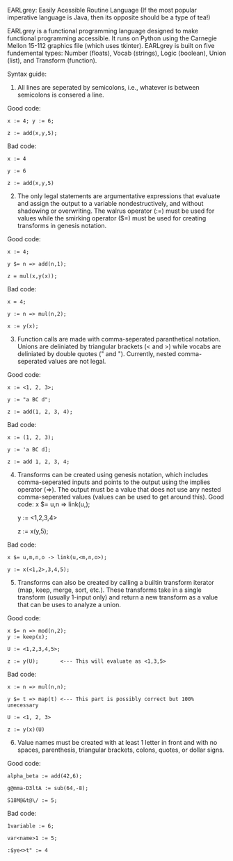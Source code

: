 EARLgrey: Easily Acessible Routine Language
(If the most popular imperative language is Java, then its opposite should be a type of tea!)

EARLgrey is a functional programming language designed to make functional programming accessible. It runs on Python using the Carnegie Mellon 15-112 graphics file (which uses tkinter).
EARLgrey is built on five fundemental types: Number (floats), Vocab (strings), Logic (boolean), Union (list), and Transform (function).

Syntax guide:

1. All lines are seperated by semicolons, i.e., whatever is between semicolons is consered a line.

  Good code:
  
    x := 4; y := 6; 
    
    z := add(x,y,5);
    
  Bad code:
  
    x := 4
    
    y := 6
    
    z := add(x,y,5)
    
2. The only legal statements are argumentative expressions that evaluate and assign the output to a variable nondestructively, and without shadowing or overwriting. The walrus operator (:=) must be used for values while the smirking operator ($=) must be used for creating transforms in genesis notation.

  Good code:
  
    x := 4;
    
    y $= n => add(n,1);
    
    z = mul(x,y(x));
    
  Bad code:
  
    x = 4;
    
    y := n => mul(n,2);
    
    x := y(x);
    
3. Function calls are made with comma-seperated paranthetical notation. Unions are deliniated by triangular brackets (< and >) while vocabs are deliniated by double quotes (" and "). Currently, nested comma-seperated values are not legal.

  Good code:
  
    x := <1, 2, 3>;
    
    y := "a BC d";
    
    z := add(1, 2, 3, 4);
    
  Bad code:
  
    x := (1, 2, 3);
    
    y := 'a BC d];
    
    z := add 1, 2, 3, 4;
    
4. Transforms can be created using genesis notation, which includes comma-seperated inputs and points to the output using the implies operator (=>). The output must be a value that does not use any nested comma-seperated values (values can be used to get around this).
  Good code:
    x $= u,n => link(u,<n>);
  
    y := <1,2,3,4>
    
    z := x(y,5);
    
  Bad code:
  
    x $= u,m,n,o -> link(u,<m,n,o>);
    
    y := x(<1,2>,3,4,5);
    
 5. Transforms can also be created by calling a builtin transform iterator (map, keep, merge, sort, etc.). These transforms take in a single transform (usually 1-input only) and return a new transform as a value that can be uses to analyze a union.
 
  Good code:
  
    x $= n => mod(n,2);
    y := keep(x);
    
    U := <1,2,3,4,5>;
    
    z := y(U);       <--- This will evaluate as <1,3,5>
    
  Bad code:
  
    x := n => mul(n,n);
    
    y $= t => map(t) <--- This part is possibly correct but 100% unecessary
    
    U := <1, 2, 3>
    
    z := y(x)(U)
    
6. Value names must be created with at least 1 letter in front and with no spaces, parenthesis, triangular brackets, colons, quotes, or dollar signs.

  Good code:
  
    alpha_beta := add(42,6);
    
    g@mma-D3ltA := sub(64,-8);
    
    S18M@&t@\/ := 5;
    
  Bad code:
  
    1variable := 6;
    
    var<name>1 := 5;
    
    :$ye<>t" := 4
